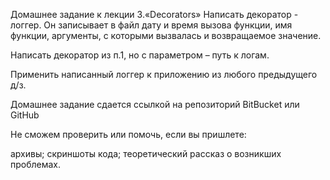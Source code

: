 Домашнее задание к лекции 3.«Decorators»
Написать декоратор - логгер. Он записывает в файл дату и время вызова функции, имя функции, аргументы, с которыми вызвалась и возвращаемое значение.

Написать декоратор из п.1, но с параметром – путь к логам.

Применить написанный логгер к приложению из любого предыдущего д/з.

Домашнее задание сдается ссылкой на репозиторий BitBucket или GitHub

Не сможем проверить или помочь, если вы пришлете:

архивы;
скриншоты кода;
теоретический рассказ о возникших проблемах.
